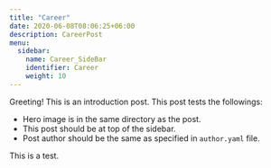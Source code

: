 ```yaml
---
title: "Career"
date: 2020-06-08T08:06:25+06:00
description: CareerPost
menu:
  sidebar:
    name: Career_SideBar
    identifier: Career
    weight: 10
---
```


Greeting! This is an introduction post. This post tests the followings:

- Hero image is in the same directory as the post.
- This post should be at top of the sidebar.
- Post author should be the same as specified in `author.yaml` file.


This is a test.